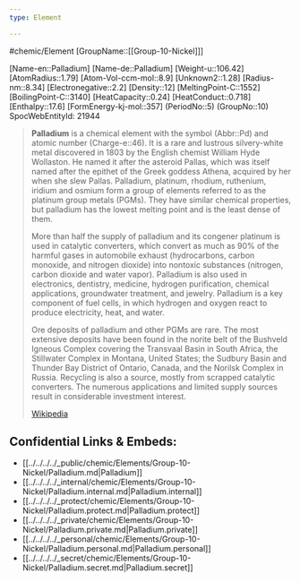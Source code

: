 ```yaml
---
type: Element

---
```

#chemic/Element 
[GroupName::[[Group-10-Nickel]]]

[Name-en::Palladium]
[Name-de::Palladium]
[Weight-u::106.42]
[AtomRadius::1.79]
[Atom-Vol-ccm-mol::8.9]
[Unknown2::1.28]
[Radius-nm::8.34]
[Electronegative::2.2]
[Density::12]
[MeltingPoint-C::1552]
[BoilingPoint-C::3140]
[HeatCapacity::0.24]
[HeatConduct::0.718]
[Enthalpy::17.6]
[FormEnergy-kj-mol::357]
(PeriodNo::5)
(GroupNo::10)
SpocWebEntityId: 21944


> **Palladium** is a chemical element with the symbol (Abbr::Pd) and atomic number (Charge-e::46). It is a rare and lustrous silvery-white metal discovered in 1803 by the English chemist William Hyde Wollaston. He named it after the asteroid Pallas, which was itself named after the epithet of the Greek goddess Athena, acquired by her when she slew Pallas. Palladium, platinum, rhodium, ruthenium, iridium and osmium form a group of elements referred to as the platinum group metals (PGMs). They have similar chemical properties, but palladium has the lowest melting point and is the least dense of them.
>
> More than half the supply of palladium and its congener platinum is used in catalytic converters, which convert as much as 90% of the harmful gases in automobile exhaust (hydrocarbons, carbon monoxide, and nitrogen dioxide) into nontoxic substances (nitrogen, carbon dioxide and water vapor). Palladium is also used in electronics, dentistry, medicine, hydrogen purification, chemical applications, groundwater treatment, and jewelry. Palladium is a key component of fuel cells, in which hydrogen and oxygen react to produce electricity, heat, and water.
>
> Ore deposits of palladium and other PGMs are rare. The most extensive deposits have been found in the norite belt of the Bushveld Igneous Complex covering the Transvaal Basin in South Africa, the Stillwater Complex in Montana, United States; the Sudbury Basin and Thunder Bay District of Ontario, Canada, and the Norilsk Complex in Russia. Recycling is also a source, mostly from scrapped catalytic converters. The numerous applications and limited supply sources result in considerable investment interest.
>
> [Wikipedia](https://en.wikipedia.org/wiki/Palladium)



## Confidential Links & Embeds: 
- [[../../../../_public/chemic/Elements/Group-10-Nickel/Palladium.md|Palladium]] 
- [[../../../../_internal/chemic/Elements/Group-10-Nickel/Palladium.internal.md|Palladium.internal]] 
- [[../../../../_protect/chemic/Elements/Group-10-Nickel/Palladium.protect.md|Palladium.protect]] 
- [[../../../../_private/chemic/Elements/Group-10-Nickel/Palladium.private.md|Palladium.private]] 
- [[../../../../_personal/chemic/Elements/Group-10-Nickel/Palladium.personal.md|Palladium.personal]] 
- [[../../../../_secret/chemic/Elements/Group-10-Nickel/Palladium.secret.md|Palladium.secret]] 
